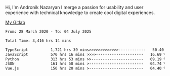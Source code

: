 Hi, I'm Andronik Nazaryan
I merge a passion for usability and user experience with technical knowledge to create cool digital experiences.

[My Gitlab](https://gitlab.com/anridev24)

<!--START_SECTION:waka-->

```txt
From: 28 March 2020 - To: 04 July 2025

Total Time: 3,416 hrs 14 mins

TypeScript          1,721 hrs 39 mins>>>>>>>>>>>>>------------   50.40 %
JavaScript          570 hrs 16 mins >>>>---------------------   16.69 %
Python              313 hrs 53 mins >>-----------------------   09.19 %
JSON                161 hrs 58 mins >------------------------   04.74 %
Vue.js              150 hrs 20 mins >------------------------   04.40 %
```

<!--END_SECTION:waka-->
